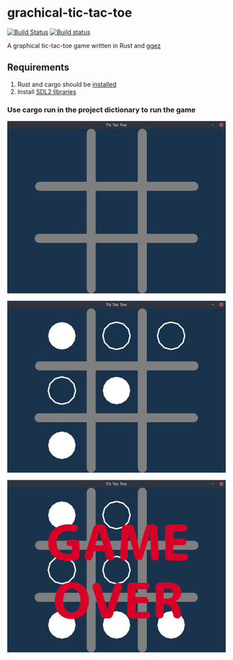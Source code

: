 # grachical-tic-tac-toe
[![Build Status](https://travis-ci.com/sn99/grachical-tic-tac-toe.svg?branch=master)](https://travis-ci.com/sn99/grachical-tic-tac-toe)
[![Build status](https://ci.appveyor.com/api/projects/status/yf4bq0i9rbvf9bao?svg=true)](https://ci.appveyor.com/project/sn99/grachical-tic-tac-toe)

A graphical tic-tac-toe game written in Rust and [ggez](https://crates.io/crates/ggez)

## Requirements
1. Rust and cargo should be [installed](https://www.rust-lang.org/en-US/install.html)
2. Install [SDL2 libraries](https://github.com/Rust-SDL2/rust-sdl2#requirements)

### Use cargo run in the project dictionary to run the game

![game_start](readme_resources/grid_0.png)

![game](readme_resources/grid_1.png)

![game_end](readme_resources/grid_2.png)